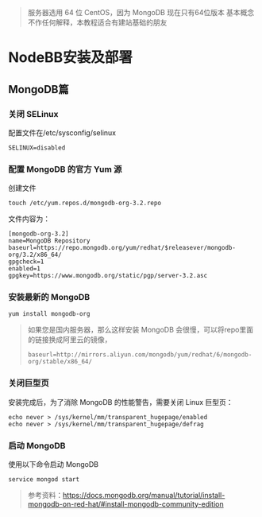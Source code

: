 > 服务器选用 64 位 CentOS，因为 MongoDB 现在只有64位版本
> 基本概念不作任何解释，本教程适合有建站基础的朋友

# NodeBB安装及部署

## MongoDB篇

### 关闭 SELinux

配置文件在/etc/sysconfig/selinux

```
SELINUX=disabled
```

### 配置 MongoDB 的官方 Yum 源

创建文件

```
touch /etc/yum.repos.d/mongodb-org-3.2.repo
```

文件内容为：

```
[mongodb-org-3.2]
name=MongoDB Repository
baseurl=https://repo.mongodb.org/yum/redhat/$releasever/mongodb-org/3.2/x86_64/
gpgcheck=1
enabled=1
gpgkey=https://www.mongodb.org/static/pgp/server-3.2.asc
```

### 安装最新的 MongoDB

```
yum install mongodb-org
```

> 如果您是国内服务器，那么这样安装 MongoDB 会很慢，可以将repo里面的链接换成阿里云的镜像，
> 
> `baseurl=http://mirrors.aliyun.com/mongodb/yum/redhat/6/mongodb-org/stable/x86_64/`

### 关闭巨型页

安装完成后，为了消除 MongoDB 的性能警告，需要关闭 Linux 巨型页：

```
echo never > /sys/kernel/mm/transparent_hugepage/enabled
echo never > /sys/kernel/mm/transparent_hugepage/defrag
```

### 启动 MongoDB

使用以下命令启动 MongoDB

```
service mongod start
```

> 参考资料：https://docs.mongodb.org/manual/tutorial/install-mongodb-on-red-hat/#install-mongodb-community-edition
